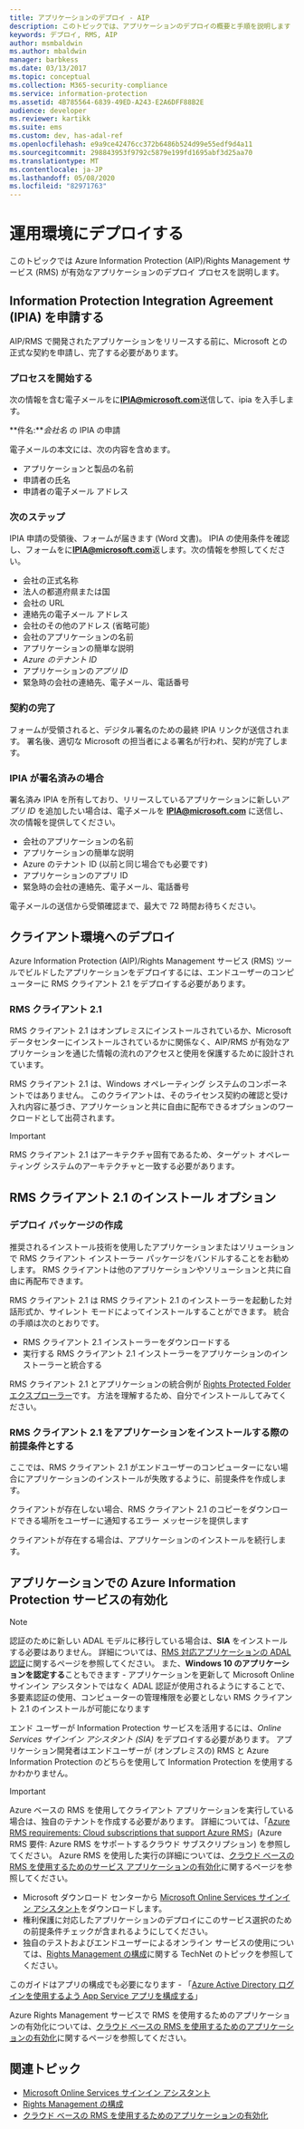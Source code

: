 ```yaml
---
title: アプリケーションのデプロイ - AIP
description: このトピックでは、アプリケーションのデプロイの概要と手順を説明します
keywords: デプロイ, RMS, AIP
author: msmbaldwin
ms.author: mbaldwin
manager: barbkess
ms.date: 03/13/2017
ms.topic: conceptual
ms.collection: M365-security-compliance
ms.service: information-protection
ms.assetid: 4B785564-6839-49ED-A243-E2A6DFF88B2E
audience: developer
ms.reviewer: kartikk
ms.suite: ems
ms.custom: dev, has-adal-ref
ms.openlocfilehash: e9a9ce42476cc372b6486b524d99e55edf9d4a11
ms.sourcegitcommit: 298843953f9792c5879e199fd1695abf3d25aa70
ms.translationtype: MT
ms.contentlocale: ja-JP
ms.lasthandoff: 05/08/2020
ms.locfileid: "82971763"
---
```

# <a name="deploy-into-production"></a>運用環境にデプロイする

このトピックでは Azure Information Protection (AIP)/Rights Management サービス (RMS) が有効なアプリケーションのデプロイ プロセスを説明します。

## <a name="request-an-information-protection-integration-agreement-ipia"></a>Information Protection Integration Agreement (IPIA) を申請する
AIP/RMS で開発されたアプリケーションをリリースする前に、Microsoft との正式な契約を申請し、完了する必要があります。

### <a name="begin-the-process"></a>プロセスを開始する
次の情報を含む電子メールをに<strong>IPIA@microsoft.com</strong>送信して、ipia を入手します。

**件名:***会社名* の IPIA の申請

電子メールの本文には、次の内容を含めます。
- アプリケーションと製品の名前
- 申請者の氏名
- 申請者の電子メール アドレス

### <a name="next-steps"></a>次のステップ
IPIA 申請の受領後、フォームが届きます (Word 文書)。
IPIA の使用条件を確認し、フォームをに<strong>IPIA@microsoft.com</strong>返します。次の情報を参照してください。
- 会社の正式名称
- 法人の都道府県または国
- 会社の URL
- 連絡先の電子メール アドレス
- 会社のその他のアドレス (省略可能)
- 会社のアプリケーションの名前
- アプリケーションの簡単な説明
- *Azure のテナント ID*
- アプリケーションの*アプリ ID*
- 緊急時の会社の連絡先、電子メール、電話番号

### <a name="completing-the-agreement"></a>契約の完了
フォームが受領されると、デジタル署名のための最終 IPIA リンクが送信されます。 署名後、適切な Microsoft の担当者による署名が行われ、契約が完了します。

### <a name="already-have-a-signed-ipia"></a>IPIA が署名済みの場合
署名済み IPIA を所有しており、リリースしているアプリケーションに新しい*アプリ ID* を追加したい場合は、電子メールを <strong>IPIA@microsoft.com</strong> に送信し、次の情報を提供してください。
- 会社のアプリケーションの名前
- アプリケーションの簡単な説明
- Azure のテナント ID (以前と同じ場合でも必要です)
- アプリケーションのアプリ ID
- 緊急時の会社の連絡先、電子メール、電話番号

電子メールの送信から受領確認まで、最大で 72 時間お待ちください。

## <a name="deploying-to-the-client-environment"></a>クライアント環境へのデプロイ

Azure Information Protection (AIP)/Rights Management サービス (RMS) ツールでビルドしたアプリケーションをデプロイするには、エンドユーザーのコンピューターに RMS クライアント 2.1 をデプロイする必要があります。

### <a name="rmsclient21"></a>RMS クライアント 2.1
RMS クライアント 2.1 はオンプレミスにインストールされているか、Microsoft データセンターにインストールされているかに関係なく、AIP/RMS が有効なアプリケーションを通じた情報の流れのアクセスと使用を保護するために設計されています。

RMS クライアント 2.1 は、Windows オペレーティング システムのコンポーネントではありません。 このクライアントは、そのライセンス契約の確認と受け入れ内容に基づき、アプリケーションと共に自由に配布できるオプションのワークロードとして出荷されます。

> [!IMPORTANT]
> RMS クライアント 2.1 はアーキテクチャ固有であるため、ターゲット オペレーティング システムのアーキテクチャと一致する必要があります。


## <a name="rmsclient21-installation-options"></a>RMS クライアント 2.1 のインストール オプション

### <a name="creating-your-deployment-package"></a>デプロイ パッケージの作成

推奨されるインストール技術を使用したアプリケーションまたはソリューションで RMS クライアント インストーラー パッケージをバンドルすることをお勧めします。 RMS クライアントは他のアプリケーションやソリューションと共に自由に再配布できます。

RMS クライアント 2.1 は RMS クライアント 2.1 のインストーラーを起動した対話形式か、サイレント モードによってインストールすることができます。 統合の手順は次のとおりです。

-   RMS クライアント 2.1 インストーラーをダウンロードする
-   実行する RMS クライアント 2.1 インストーラーをアプリケーションのインストーラーと統合する

RMS クライアント 2.1 とアプリケーションの統合例が [Rights Protected Folder エクスプローラー](https://technet.microsoft.com/library/rights-protected-folder-explorer(v=ws.10).aspx)です。 方法を理解するため、自分でインストールしてみてください。

### <a name="make-rmsclient21-a-pre-requisite-for-your-application-install"></a>RMS クライアント 2.1 をアプリケーションをインストールする際の前提条件とする

ここでは、RMS クライアント 2.1 がエンドユーザーのコンピューターにない場合にアプリケーションのインストールが失敗するように、前提条件を作成します。

クライアントが存在しない場合、RMS クライアント 2.1 のコピーをダウンロードできる場所をユーザーに通知するエラー メッセージを提供します

クライアントが存在する場合は、アプリケーションのインストールを続行します。

## <a name="enabling-azure-information-protection-services-with-your-application"></a>アプリケーションでの Azure Information Protection サービスの有効化

> [!NOTE]
> 認証のために新しい ADAL モデルに移行している場合は、**SIA** をインストールする必要はありません。 詳細については、[RMS 対応アプリケーションの ADAL 認証](adal-auth.md)に関するページを参照してください。
> また、**Windows 10 のアプリケーションを認定する**こともできます - アプリケーションを更新して Microsoft Online サインイン アシスタントではなく ADAL 認証が使用されるようにすることで、多要素認証の使用、コンピューターの管理権限を必要としない RMS クライアント 2.1 のインストールが可能になります

エンド ユーザーが Information Protection サービスを活用するには、*Online Services サインイン アシスタント (SIA)* をデプロイする必要があります。 アプリケーション開発者はエンドユーザーが (オンプレミスの) RMS と Azure Information Protection のどちらを使用して Information Protection を使用するかわかりません。


> [!IMPORTANT]
> Azure ベースの RMS を使用してクライアント アプリケーションを実行している場合は、独自のテナントを作成する必要があります。 詳細については、「[Azure RMS requirements: Cloud subscriptions that support Azure RMS](../requirements.md)」(Azure RMS 要件: Azure RMS をサポートするクラウド サブスクリプション) を参照してください。
> Azure RMS を使用した実行の詳細については、[クラウド ベースの RMS を使用するためのサービス アプリケーションの有効化](how-to-use-file-api-with-aadrm-cloud.md)に関するページを参照してください。

-   Microsoft ダウンロード センターから [Microsoft Online Services サインイン アシスタント](https://www.microsoft.com/download/details.aspx?id=28177)をダウンロードします。
-   権利保護に対応したアプリケーションのデプロイにこのサービス選択のための前提条件チェックが含まれるようにしてください。
-   独自のテストおよびエンドユーザーによるオンライン サービスの使用については、[Rights Management の構成](https://TechNet.Microsoft.Com/library/jj585002.aspx)に関する TechNet のトピックを参照してください。

このガイドはアプリの構成でも必要になります - 「[Azure Active Directory ログインを使用するよう App Service アプリを構成する](https://docs.microsoft.com/azure/app-service-mobile/app-service-mobile-how-to-configure-active-directory-authentication)」

Azure Rights Management サービスで RMS を使用するためのアプリケーションの有効化については、[クラウド ベースの RMS を使用するためのアプリケーションの有効化](how-to-use-file-api-with-aadrm-cloud.md)に関するページを参照してください。

## <a name="related-topics"></a>関連トピック

* [Microsoft Online Services サインイン アシスタント](https://www.microsoft.com/download/details.aspx?id=28177)
* [Rights Management の構成](https://TechNet.Microsoft.Com/library/jj585002.aspx)
* [クラウド ベースの RMS を使用するためのアプリケーションの有効化](how-to-use-file-api-with-aadrm-cloud.md)
